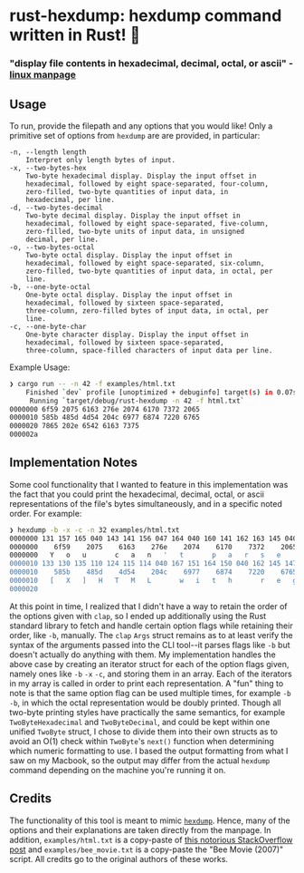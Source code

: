# rust-hexdump: hexdump command written in Rust! :crab:
### "display file contents in hexadecimal, decimal, octal, or ascii" - [linux manpage](https://www.man7.org/linux/man-pages/man1/hexdump.1.html)

## Usage
To run, provide the filepath and any options that you would like!
Only a primitive set of options from `hexdump` are are provided, in particular:
```
-n, --length length
    Interpret only length bytes of input.
-x, --two-bytes-hex
    Two-byte hexadecimal display. Display the input offset in
    hexadecimal, followed by eight space-separated, four-column,
    zero-filled, two-byte quantities of input data, in
    hexadecimal, per line.
-d, --two-bytes-decimal
    Two-byte decimal display. Display the input offset in
    hexadecimal, followed by eight space-separated, five-column,
    zero-filled, two-byte units of input data, in unsigned
    decimal, per line.
-o, --two-bytes-octal
    Two-byte octal display. Display the input offset in
    hexadecimal, followed by eight space-separated, six-column,
    zero-filled, two-byte quantities of input data, in octal, per
    line.
-b, --one-byte-octal
    One-byte octal display. Display the input offset in
    hexadecimal, followed by sixteen space-separated,
    three-column, zero-filled bytes of input data, in octal, per
    line.
-c, --one-byte-char
    One-byte character display. Display the input offset in
    hexadecimal, followed by sixteen space-separated,
    three-column, space-filled characters of input data per line.
```

Example Usage:
```bash
❯ cargo run -- -n 42 -f examples/html.txt
    Finished `dev` profile [unoptimized + debuginfo] target(s) in 0.07s
     Running `target/debug/rust-hexdump -n 42 -f html.txt`
0000000 6f59 2075 6163 276e 2074 6170 7372 2065
0000010 585b 485d 4d54 204c 6977 6874 7220 6765
0000020 7865 202e 6542 6163 7375
000002a
```

## Implementation Notes
Some cool functionality that I wanted to feature in this implementation was the fact that you could print the hexadecimal, decimal, octal, or ascii representations of the file's bytes simultaneously, and in a specific noted order. For example:
```bash
❯ hexdump -b -x -c -n 32 examples/html.txt
0000000 131 157 165 040 143 141 156 047 164 040 160 141 162 163 145 040
0000000    6f59    2075    6163    276e    2074    6170    7372    2065
0000000   Y   o   u       c   a   n   '   t       p   a   r   s   e
0000010 133 130 135 110 124 115 114 040 167 151 164 150 040 162 145 147
0000010    585b    485d    4d54    204c    6977    6874    7220    6765
0000010   [   X   ]   H   T   M   L       w   i   t   h       r   e   g
0000020
```
At this point in time, I realized that I didn't have a way to retain the order of the options given with `clap`, so I ended up additionally using the Rust standard library to fetch and handle certain option flags while retaining their order, like `-b`, manually. The `clap` `Args` struct remains as to at least verify the syntax of the arguments passed into the CLI tool--it parses flags like `-b` but doesn't actually do anything with them. My implementation handles the above case by creating an iterator struct for each of the option flags given, namely ones like `-b` `-x` `-c`, and storing them in an array. Each of the iterators in my array is called in order to print each representation. A "fun" thing to note is that the same option flag can be used multiple times, for example `-b -b`, in which the octal representation would be doubly printed. Though all two-byte printing styles have practically the same semantics, for example `TwoByteHexadecimal` and `TwoByteDecimal`, and could be kept within one unified `TwoByte` struct, I chose to divide them into their own structs as to avoid an O(1) check within `TwoByte`'s `next()` function when determining which numeric formatting to use. I based the output formatting from what I saw on my Macbook, so the output may differ from the actual `hexdump` command depending on the machine you're running it on.

## Credits
The functionality of this tool is meant to mimic [`hexdump`](https://www.man7.org/linux/man-pages/man1/hexdump.1.html). Hence, many of the options and their explanations are taken directly from the manpage. In addition, `examples/html.txt` is a copy-paste of [this notorious StackOverflow post](https://stackoverflow.com/questions/1732348/regex-match-open-tags-except-xhtml-self-contained-tags#:~:text=While%20arbitrary%20HTML%20with%20only%20a%20regex%20is) and `examples/bee_movie.txt` is a copy-paste the "Bee Movie (2007)" script. All credits go to the original authors of these works.